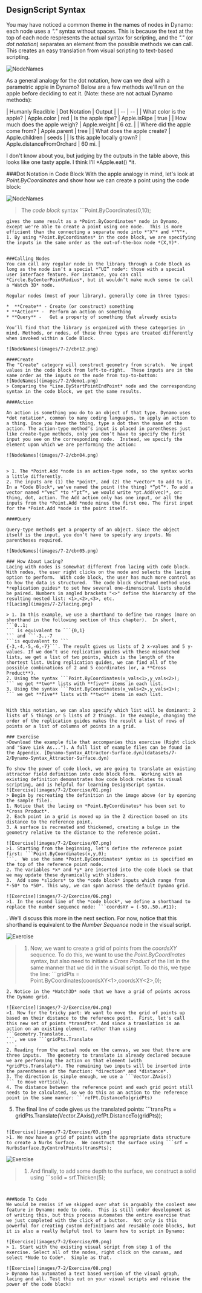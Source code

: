## DesignScript Syntax
You may have noticed a common theme in the names of nodes in Dynamo: each node uses a *"."* syntax without spaces.  This is because the text at the top of each node respresents the actual syntax for scripting, and the *"."* (or *dot notation*) separates an element from the possible methods we can call.  This creates an easy translation from visual scripting to text-based scripting.

![NodeNames](images/7-2/apple.jpg)

As a general analogy for the dot notation, how can we deal with a parametric apple in Dynamo? Below are a few methods we'll run on the apple before deciding to eat it. (Note: these are not actual Dynamo methods):

| Humanly Readible | Dot Notation | Output |
| -- | -- |
| What color is the apple? | Apple.color | red
| Is the apple ripe? | Apple.isRipe | true |
| How much does the apple weigh? | Apple.weight | 6 oz. |
| Where did the apple come from? | Apple.parent | tree |
| What does the apple create? | Apple.children | seeds |
| Is this apple locally grown? | Apple.distanceFromOrchard | 60 mi. |

I don't know about you, but judging by the outputs in the table above, this looks like one tasty apple.  I think I'll *Apple.eat() *it.

###Dot Notation in Code Block
With the apple analogy in mind, let's look at *Point.ByCoordinates* and show how we can create a point using the code block:

![NodeNames](images/7-2/cbn02.png)
> The *code block* syntax ```Point.ByCoordinates(0,10);
```
gives the same result as a *Point.ByCoordinates* node in Dynamo, except we're able to create a point using one node.  This is more efficient than the connecting a separate node into *"X"* and *"Y"*.
1. By using *Point.ByCoordinates* in the code block, we are specifying the inputs in the same order as the out-of-the-box node *(X,Y)*.


###Calling Nodes
You can call any regular node in the library through a Code Block as long as the node isn’t a special *“UI” node*: those with a special user interface feature. For instance, you can call *Circle.ByCenterPointRadius*, but it wouldn’t make much sense to call a *Watch 3D* node.

Regular nodes (most of your library), generally come in three types:

*  **Create** -	Create (or construct) something
* **Action** -	Perform an action on something
* **Query** -	Get a property of something that already exists

You’ll find that the library is organized with these categories in mind. Methods, or nodes, of these three types are treated differently when invoked within a Code Block.

![NodeNames](images/7-2/cbn12.png)

####Create
The "Create" category will construct geometry from scratch.  We input values in the code block from left-to-right.  These inputs are in the same order as the inputs on the node from top-to-bottom:
![NodeNames](images/7-2/demo1.png)
> Comparing the *Line.ByStartPointEndPoint* node and the corresponding syntax in the code block, we get the same results.

####Action

An action is something you do to an object of that type. Dynamo uses *dot notation*, common to many coding languages, to apply an action to a thing. Once you have the thing, type a dot then the name of the action. The action-type method’s input is placed in parentheses just like create-type methods, only you don’t have to specify the first input you see on the corresponding node.  Instead, we specify the element upon which we are performing the action:

![NodeNames](images/7-2/cbn04.png)


> 1. The *Point.Add *node is an action-type node, so the syntax works a little differently.
2. The inputs are (1) the *point*, and (2) the *vector* to add to it. In a *Code Block*, we've named the point (the thing) *“pt”*. To add a vector named *“vec” *to *“pt”*, we would write *pt.Add(vec)*, or: thing, dot, action. The Add action only has one input, or all the inputs from the *Point.Add *node minus the first one. The first input for the *Point.Add *node is the point itself.

####Query

Query-type methods get a property of an object. Since the object itself is the input, you don’t have to specify any inputs. No parentheses required.

![NodeNames](images/7-2/cbn05.png)

### How About Lacing?
Lacing with nodes is somewhat different from lacing with code block.  With nodes, the user right clicks on the node and selects the lacing option to perform.  With code block, the user has much more control as to how the data is structured.  The code block shorthand method uses *replication guides* to set how several one-dimensional lists should be paired. Numbers in angled brackets "<>" define the hierarchy of the resulting nested list: <1>,<2>,<3>, etc.
![Lacing](images/7-2/lacing.png)

> 1. In this example, we use a shorthand to define two ranges (more on shorthand in the following section of this chapter).  In short, ```0..1;
``` is equivalent to ```{0,1}
``` and ```-3..-7
```is equivalent to ```
{-3,-4,-5,-6,-7}```. The result gives us lists of 2 x-values and 5 y-values. If we don’t use replication guides with these mismatched lists, we get a list of two points, which is the length of the shortest list. Using replication guides, we can find all of the possible combinations of 2 and 5 coordinates (or, a **Cross Product**).
2. Using the syntax ```Point.ByCoordinates(x_vals<1>,y_vals<2>);
``` we get **two** lists with **five** items in each list.
3. Using the syntax ```Point.ByCoordinates(x_vals<2>,y_vals<1>);
``` we get **five** lists with **two** items in each list.


With this notation, we can also specify which list will be dominant: 2 lists of 5 things or 5 lists of 2 things. In the example, changing the order of the replication guides makes the result a list of rows of points or a list of columns of points in a grid.

### Exercise
>Download the example file that accompanies this exercise (Right click and "Save Link As..."). A full list of example files can be found in the Appendix. [Dynamo-Syntax_Attractor-Surface.dyn](datasets/7-2/Dynamo-Syntax_Attractor-Surface.dyn)

To show the power of code block, we are going to translate an existing attractor field definition into code block form.  Working with an existing definition demonstrates how code block relates to visual scripting, and is helpful for learning DesignScript syntax.
![Exercise](images/7-2/Exercise/01.png)
> Begin by recreating the definition in the image above (or by opening the sample file).
1. Notice that the lacing on *Point.ByCoordinates* has been set to *Cross Product*.
2. Each point in a grid is moved up in the Z direction based on its distance to the reference point.
3. A surface is recreated and thickened, creating a bulge in the geometry relative to the distance to the reference point.

![Exercise](images/7-2/Exercise/07.png)
>1. Starting from the beginning, let's define the reference point first: ```Point.ByCoordinates(x,y,0);
```.  We use the same *Point.ByCoordinates* syntax as is specified on the top of the reference point node.
2. The variables *x* and *y* are inserted into the code block so that we may update these dynamically with sliders.
3.  Add some *sliders* to the *code block* inputs which range from *-50* to *50*. This way, we can span across the default Dynamo grid.

![Exercise](images/7-2/Exercise/06.png)
>1. In the second line of the *code block*, we define a shorthand to replace the number sequence node: ```coordsXY = (-50..50..#11);
```
.  We'll discuss this more in the next section.  For now, notice that this shorthand is equivalent to the *Number Sequence* node in the visual script.

![Exercise](images/7-2/Exercise/05.png)
>1. Now, we want to create a grid of points from the *coordsXY* sequence.  To do this, we want to use the *Point.ByCoordinates* syntax, but also need to initiate a *Cross Product* of the list in the same manner that we did in the visual script.  To do this, we type the line: ```gridPts = Point.ByCoordinates(coordsXY<1>,coordsXY<2>,0);
```.  The angled brackets denote the cross product reference.
2. Notice in the *Watch3D* node that we have a grid of points across the Dynamo grid.

![Exercise](images/7-2/Exercise/04.png)
>1. Now for the tricky part: We want to move the grid of points up based on their distance to the reference point.  First, let's call this new set of points *transPts*. And since a translation is an action on an existing element, rather than using ```Geometry.Translate...
```, we use ```gridPts.Translate
```.
2. Reading from the actual node on the canvas, we see that there are three inputs.  The geometry to translate is already declared because we are performing the action on that element (with *gridPts.Translate*). The remaining two inputs will be inserted into the parentheses of the function: *direction* and *distance*.
3. The direction is simple enough, we use a ```Vector.ZAxis()
``` to move vertically.
4. The distance between the reference point and each grid point still needs to be calculated, so we do this as an action to the reference point in the same manner: ```refPt.DistanceTo(gridPts)
```
5. The final line of code gives us the translated points: ```transPts = gridPts.Translate(Vector.ZAxis(),refPt.DistanceTo(gridPts));
```

![Exercise](images/7-2/Exercise/03.png)
>1. We now have a grid of points with the appropriate data structure to create a Nurbs Surface.  We construct the surface using ```srf = NurbsSurface.ByControlPoints(transPts);
```


![Exercise](images/7-2/Exercise/02.png)
>1. And finally, to add some depth to the surface, we construct a solid using ```solid = srf.Thicken(5);
``` In this case we thickened the surface by 5 units in the code, but we could always declare this as a variable (calling it *thickness* for example) and then control that value with a slider.


###Node To Code
We would be remiss if we skipped over what is arguably the coolest new feature in Dynamo: node to code.  This is still under development as of writing this, but this process automates the entire exercise that we just completed with the click of a button.  Not only is this powerful for creating custom definitions and reusable code blocks, but it is also a really helpful tool to learn how to script in Dynamo:

![Exercise](images/7-2/Exercise/09.png)
> 1. Start with the existing visual script from step 1 of the exercise. Select all of the nodes, right click on the canvas, and select *Node to Code*.  Simple as that.

![Exercise](images/7-2/Exercise/08.png)
> Dynamo has automated a text based version of the visual graph, lacing and all. Test this out on your visual scripts and release the power of the code block!


